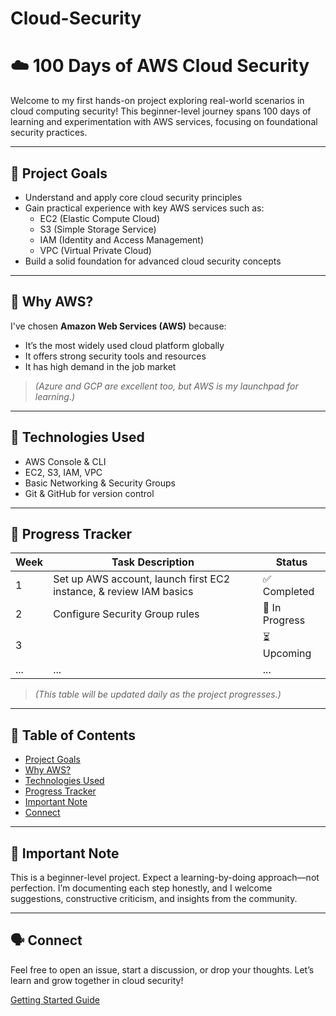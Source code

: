 # Cloud-Security
  # ☁️ 100 Days of AWS Cloud Security

Welcome to my first hands-on project exploring real-world scenarios in cloud computing security! This beginner-level journey spans 100 days of learning and experimentation with AWS services, focusing on foundational security practices.

---

## 🚀 Project Goals
- Understand and apply core cloud security principles
- Gain practical experience with key AWS services such as:
  - EC2 (Elastic Compute Cloud)
  - S3 (Simple Storage Service)
  - IAM (Identity and Access Management)
  - VPC (Virtual Private Cloud)
- Build a solid foundation for advanced cloud security concepts

---

## 📌 Why AWS?
I've chosen **Amazon Web Services (AWS)** because:
- It’s the most widely used cloud platform globally
- It offers strong security tools and resources
- It has high demand in the job market  
> *(Azure and GCP are excellent too, but AWS is my launchpad for learning.)*

---

## 🔧 Technologies Used
- AWS Console & CLI
- EC2, S3, IAM, VPC
- Basic Networking & Security Groups
- Git & GitHub for version control

---

## 📅 Progress Tracker
| Week | Task Description | Status |
|-----|------------------|--------|
| 1   | Set up AWS account, launch first EC2 instance, & review IAM basics | ✅ Completed |
| 2   | Configure Security Group rules | 🔄 In Progress |
| 3   |  | ⏳ Upcoming |
| ... | ... | ... |

> *(This table will be updated daily as the project progresses.)*

---

## 📖 Table of Contents
- [Project Goals](#project-goals)
- [Why AWS?](#why-aws)
- [Technologies Used](#technologies-used)
- [Progress Tracker](#progress-tracker)
- [Important Note](#important-note)
- [Connect](#connect)

---

## 🔰 Important Note
This is a beginner-level project. Expect a learning-by-doing approach—not perfection. I’m documenting each step honestly, and I welcome suggestions, constructive criticism, and insights from the community.

---

## 🗣️ Connect
Feel free to open an issue, start a discussion, or drop your thoughts. Let’s learn and grow together in cloud security!

[Getting Started Guide](docs/getting-started.md)
